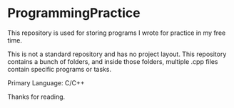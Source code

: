 # ProgrammingPractice
This repository is used for storing programs I wrote for practice in my free time.

This is not a standard repository and has no project layout. This repository contains a bunch of folders, and inside those folders, multiple .cpp files contain specific programs or tasks.

Primary Language: C/C++

Thanks for reading.
